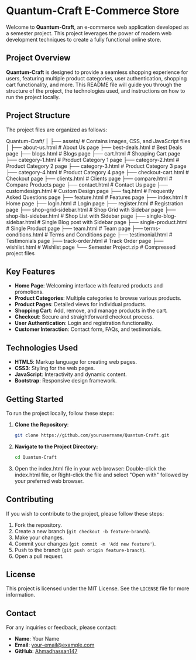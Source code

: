 # Quantum-Craft E-Commerce Store

Welcome to **Quantum-Craft**, an e-commerce web application developed as a semester project. This project leverages the power of modern web development techniques to create a fully functional online store. 

## Project Overview

**Quantum-Craft** is designed to provide a seamless shopping experience for users, featuring multiple product categories, user authentication, shopping cart functionality, and more. This README file will guide you through the structure of the project, the technologies used, and instructions on how to run the project locally.

## Project Structure

The project files are organized as follows:

Quantum-Craft/
│
├── assets/ # Contains images, CSS, and JavaScript files
│
├── about-us.html # About Us page
├── best-deals.html # Best Deals page
├── blogs.html # Blogs page
├── cart.html # Shopping Cart page
├── category-1.html # Product Category 1 page
├── category-2.html # Product Category 2 page
├── category-3.html # Product Category 3 page
├── category-4.html # Product Category 4 page
├── checkout-cart.html # Checkout page
├── clients.html # Clients page
├── compare.html # Compare Products page
├── contact.html # Contact Us page
├── customdesign.html # Custom Design page
├── faq.html # Frequently Asked Questions page
├── feature.html # Features page
├── index.html # Home page
├── login.html # Login page
├── register.html # Registration page
├── shop-grid-sidebar.html # Shop Grid with Sidebar page
├── shop-list-sidebar.html # Shop List with Sidebar page
├── single-blog-sidebar.html # Single Blog post with Sidebar page
├── single-product.html # Single Product page
├── team.html # Team page
├── terms-conditions.html # Terms and Conditions page
├── testimonial.html # Testimonials page
├── track-order.html # Track Order page
├── wishlist.html # Wishlist page
└── Semester Project.zip # Compressed project files


## Key Features

- **Home Page**: Welcoming interface with featured products and promotions.
- **Product Categories**: Multiple categories to browse various products.
- **Product Pages**: Detailed views for individual products.
- **Shopping Cart**: Add, remove, and manage products in the cart.
- **Checkout**: Secure and straightforward checkout process.
- **User Authentication**: Login and registration functionality.
- **Customer Interaction**: Contact form, FAQs, and testimonials.

## Technologies Used

- **HTML5**: Markup language for creating web pages.
- **CSS3**: Styling for the web pages.
- **JavaScript**: Interactivity and dynamic content.
- **Bootstrap**: Responsive design framework.

## Getting Started

To run the project locally, follow these steps:

1. **Clone the Repository**:
   ```bash
   git clone https://github.com/yourusername/Quantum-Craft.git

2. **Navigate to the Project Directory:**
   ```bash
   cd Quantum-Craft
3. Open the index.html file in your web browser:
      Double-click the index.html file, or
      Right-click the file and select "Open with" followed by your preferred web browser.

## Contributing

If you wish to contribute to the project, please follow these steps:

1. Fork the repository.
2. Create a new branch (`git checkout -b feature-branch`).
3. Make your changes.
4. Commit your changes (`git commit -m 'Add new feature'`).
5. Push to the branch (`git push origin feature-branch`).
6. Open a pull request.

## License

This project is licensed under the MIT License. See the `LICENSE` file for more information.

## Contact

For any inquiries or feedback, please contact:

- **Name**: Your Name
- **Email**: your-email@example.com
- **GitHub**: [Ahmadhassan147](https://github.com/Ahmadhassan147)
